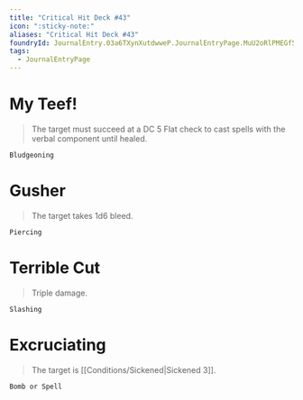 ```yaml
---
title: "Critical Hit Deck #43"
icon: ":sticky-note:"
aliases: "Critical Hit Deck #43"
foundryId: JournalEntry.03a6TXynXutdwweP.JournalEntryPage.MuU2oRlPMEGf5SKT
tags:
  - JournalEntryPage
---
```

# My Teef!

> The target must succeed at a DC 5 Flat check to cast spells with the verbal component until healed.

`Bludgeoning`

# Gusher

> The target takes 1d6 bleed.

`Piercing`

# Terrible Cut

> Triple damage.

`Slashing`

# Excruciating

> The target is [[Conditions/Sickened|Sickened 3]].

`Bomb or Spell`